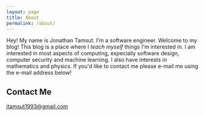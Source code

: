 ```yaml
---
layout: page
title: About
permalink: /about/
---
```


Hey! My name is Jonathan Tamsut. I'm a software engineer. Welcome to my blog! This
blog is a place where I *teach myself* things I'm interested in. I am interested in most aspects of
computing, especially software design, computer security and machine learning. I also have interests
in mathematics and physics. If you'd like to contact me please e-mail me using the e-mail address below!

## Contact Me

[jtamsut1993@gmail.com](mailto:jtamsut1993@gmail.com)
